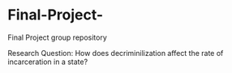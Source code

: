 # Final-Project-
Final Project group repository 

Research Question: How does decriminilization affect the rate of incarceration in a state?

